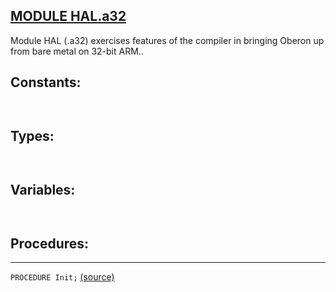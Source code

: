 
## [MODULE HAL.a32](https://github.com/io-core/Bootloaders/blob/main/HAL.a32.Mod)
Module HAL (.a32) exercises features of the compiler in bringing Oberon up from bare metal on 32-bit ARM..


## Constants:
```


```
## Types:
```


```
## Variables:
```


```
## Procedures:
---

`PROCEDURE Init;` [(source)](https://github.com/io-core/Bootloaders/blob/main/HAL.a32.Mod#L18)

